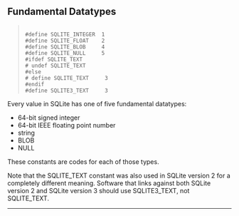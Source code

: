 ## Fundamental Datatypes




> ```
> 
> #define SQLITE_INTEGER  1
> #define SQLITE_FLOAT    2
> #define SQLITE_BLOB     4
> #define SQLITE_NULL     5
> #ifdef SQLITE_TEXT
> # undef SQLITE_TEXT
> #else
> # define SQLITE_TEXT     3
> #endif
> #define SQLITE3_TEXT     3
> 
> ```



Every value in SQLite has one of five fundamental datatypes:


* 64\-bit signed integer
* 64\-bit IEEE floating point number
* string
* BLOB
* NULL



These constants are codes for each of those types.


Note that the SQLITE\_TEXT constant was also used in SQLite version 2
for a completely different meaning. Software that links against both
SQLite version 2 and SQLite version 3 should use SQLITE3\_TEXT, not
SQLITE\_TEXT.




---


